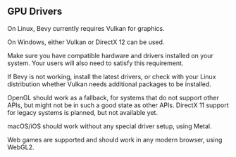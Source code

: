 ## GPU Drivers

On Linux, Bevy currently requires Vulkan for graphics.

On Windows, either Vulkan or DirectX 12 can be used.

Make sure you have compatible hardware and drivers installed on your system.
Your users will also need to satisfy this requirement.

If Bevy is not working, install the latest drivers, or check with your Linux
distribution whether Vulkan needs additional packages to be installed.

OpenGL should work as a fallback, for systems that do not support other APIs,
but might not be in such a good state as other APIs. DirectX 11 support for
legacy systems is planned, but not available yet.

macOS/iOS should work without any special driver setup, using Metal.

Web games are supported and should work in any modern browser, using WebGL2.
